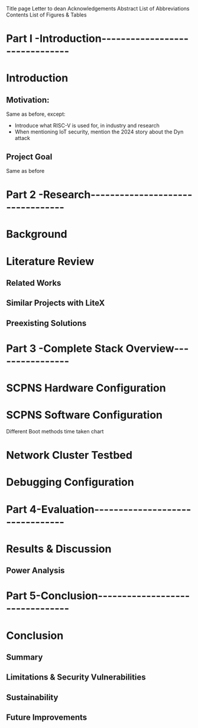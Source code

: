 Title page
Letter to dean
Acknowledgements
Abstract
List of Abbreviations
Contents
List of Figures & Tables

# Part I -Introduction-------------------------------
# Introduction
## Motivation:
Same as before, except:
- Introduce what RISC-V is used for, in industry and research
- When mentioning IoT security, mention the 2024 story about the Dyn attack
## Project Goal
Same as before

# Part 2 -Research---------------------------------
# Background

# Literature Review
## Related Works
## Similar Projects with LiteX
## Preexisting Solutions


# Part 3 -Complete Stack Overview----------------
# SCPNS Hardware Configuration

# SCPNS Software Configuration
Different Boot methods time taken chart
# Network Cluster Testbed

# Debugging Configuration

# Part 4-Evaluation--------------------------------
# Results & Discussion

## Power Analysis

# Part 5-Conclusion--------------------------------

# Conclusion
## Summary

## Limitations & Security Vulnerabilities

## Sustainability

## Future Improvements
